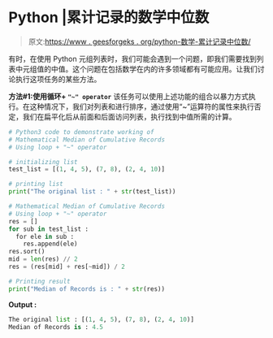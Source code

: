 # Python |累计记录的数学中位数

> 原文:[https://www . geesforgeks . org/python-数学-累计记录中位数/](https://www.geeksforgeeks.org/python-mathematical-median-of-cumulative-records/)

有时，在使用 Python 元组列表时，我们可能会遇到一个问题，即我们需要找到列表中元组值的中值。这个问题在包括数学在内的许多领域都有可能应用。让我们讨论执行这项任务的某些方法。

**方法#1:使用循环+ `"~" operator`**
该任务可以使用上述功能的组合以暴力方式执行。在这种情况下，我们对列表和进行排序，通过使用“~”运算符的属性来执行否定，我们在扁平化后从前面和后面访问列表，执行找到中值所需的计算。

```py
# Python3 code to demonstrate working of 
# Mathematical Median of Cumulative Records
# Using loop + "~" operator 

# initializing list 
test_list = [(1, 4, 5), (7, 8), (2, 4, 10)]

# printing list 
print("The original list : " + str(test_list)) 

# Mathematical Median of Cumulative Records 
# Using loop + "~" operator 
res = []
for sub in test_list :
  for ele in sub :
    res.append(ele)
res.sort() 
mid = len(res) // 2
res = (res[mid] + res[~mid]) / 2

# Printing result 
print("Median of Records is : " + str(res)) 
```

**Output :**

```py
The original list : [(1, 4, 5), (7, 8), (2, 4, 10)]
Median of Records is : 4.5

```